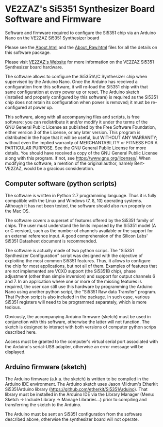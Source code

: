 # VE2ZAZ's Si5351 Synthesizer Board Software and Firmware
Software and firmware required to configure the Si5351 chip via an Arduino Nano on the VE2ZAZ Si5351 Synthesizer board

Please see the [About.html]( http://htmlpreview.github.io/?https://github.com/VE2ZAZ/Si5351_Synthesizer_Configurator/blob/master/About.html) and the [About_Raw.html]( http://htmlpreview.github.io/?https://github.com/VE2ZAZ/Si5351_Synthesizer_Configurator/blob/master/About_Raw.html) files for all the details on this software package.

Please visit [VE2ZAZ's Website]( http://ve2zaz.net/Si5351_Synth/Si5351_Synth.htm) for more information on the VE2ZAZ Si5351 Synthesizer board hardware.

The software allows to configure the Si5351A/C Synthesizer chip when supervised by the Arduino Nano. Once the Arduino has received a configuration from this software, it will re-load the Si5351 chip with that same configuration at every power up or reset. The Arduino sketch (installed and properly configured by this software) is required as the Si5351 chip does not retain its configuration when power is removed; it must be re-configured at power up.

This software, along with all accompanying files and scripts, is free software: you can redistribute it and/or modify it under the terms of the GNU General Public License as published by the Free Software Foundation, either version 3 of the License, or any later version. This program is distributed in the hope that it will be useful, but WITHOUT ANY WARRANTY; without even the implied warranty of MERCHANTABILITY or FITNESS FOR A PARTICULAR PURPOSE.  See the GNU General Public License for more details. You should have received a copy of the GNU General Public License along with this program.  If not, see <https://www.gnu.org/licenses/>. When modifying the software, a mention of the original author, namely Bert-VE2ZAZ, would be a gracious consideration.

## Computer software (python scripts)
The software is written in Python 2.7 programming language. Thus it is fully compatible with the Linux and Windows (7, 8, 10) operating systems. Although it has not been tested, the software should also run properly on the Mac OS.

The software covers a superset of features offered by the Si5351 family of chips. The user must understand the limits imposed by the Si5351 model (A or C version), such as the number of channels available or the support for an external reference input. A good comprehension of the Silicon Labs' Si5351 Datasheet document is recommended.

The software is actually made of two python scrips. The "Si5351 Synthesizer Configuration" script was designed with the objective of exploiting the most common Si5351 features. Thus, it allows to configure the chip for most applications, but not all of them. Examples of features that are not implemented are VCXO support (the Si5351B chip), phase adjustment (other than simple inversion) and support for output channels 6 and 7. In an application where one or more of the missing features is required, the user can still use this hardware by programming the Arduino Nano using another python script, the "Si5351 Raw data Transfer" program. That Python script is also included in the package. In such case, various Si5351 registers will need to be programmed separately, which is more tedious.

Obviously, the accompanying Arduino firmware (sketch) must be used in conjunction with this software, otherwise the latter will not function. The sketch is designed to interact with both versions of computer python scrips described here.

Access must be granted to the computer's virtual serial port associated with the Arduino's serial-USB adapter, otherwise an error message will be displayed.

## Arduino firmware (sketch)
The Arduino firmware (a.k.a. the sketch) is written to be compiled in the Arduino IDE environment. The Arduino sketch uses Jason Mildrum's Etherkit Si5351Arduino library (https://github.com/etherkit/Si5351Arduino). That library must be installed in the Arduino IDE via the Library Manager (Menu: Sketch -> Include Library -> Manage Libraries...) prior to compiling and transferring the sketch to the Arduino.

The Arduino must be sent an Si5351 configuration from the software described above, otherwise the synthesizer board will not operate.
